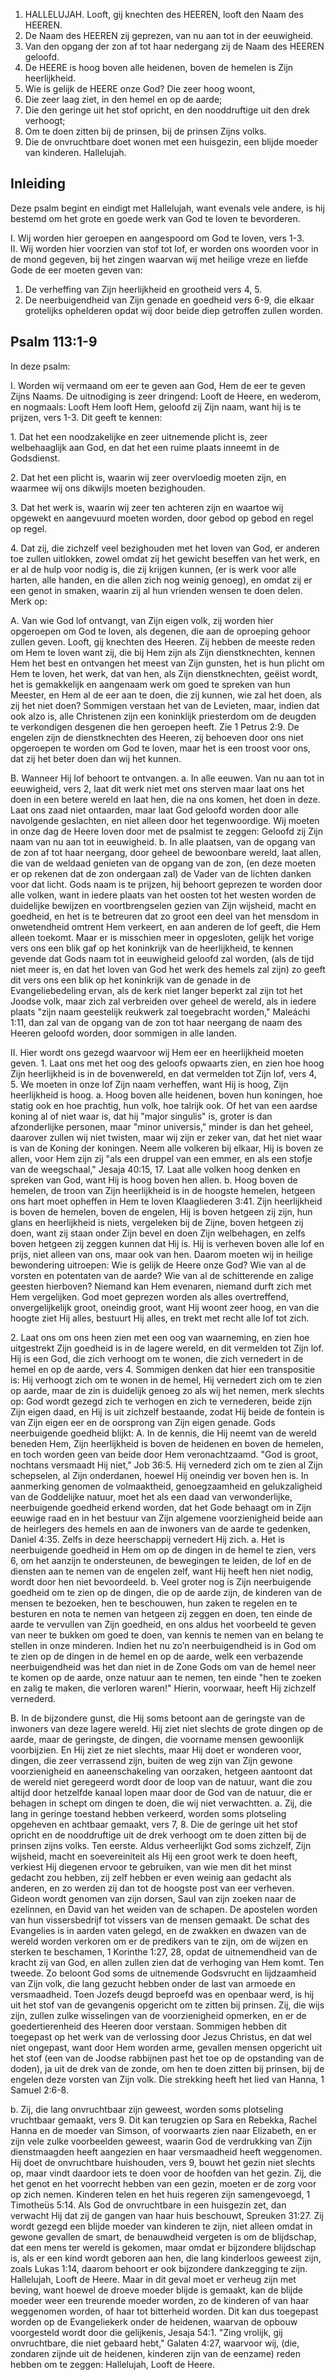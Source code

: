 1. HALLELUJAH. Looft, gij knechten des HEEREN, looft den Naam des HEEREN.
2. De Naam des HEEREN zij geprezen, van nu aan tot in der eeuwigheid.
3. Van den opgang der zon af tot haar nedergang zij de Naam des HEEREN geloofd.
4. De HEERE is hoog boven alle heidenen, boven de hemelen is Zijn heerlijkheid.
5. Wie is gelijk de HEERE onze God? Die zeer hoog woont,
6. Die zeer laag ziet, in den hemel en op de aarde;
7. Die den geringe uit het stof opricht, en den nooddruftige uit den drek verhoogt;
8. Om te doen zitten bij de prinsen, bij de prinsen Zijns volks.
9. Die de onvruchtbare doet wonen met een huisgezin, een blijde moeder van kinderen. Hallelujah.

## Inleiding

Deze psalm begint en eindigt met Hallelujah, want evenals vele andere, is hij bestemd om het grote en goede werk van God te loven te bevorderen.

I. Wij worden hier geroepen en aangespoord om God te loven, vers 1-3.  
II. Wij worden hier voorzien van stof tot lof, er worden ons woorden voor in de mond gegeven, bij het zingen waarvan wij met heilige vreze en liefde Gode de eer moeten geven van:  
1. De verheffing van Zijn heerlijkheid en grootheid vers 4, 5.  
2. De neerbuigendheid van Zijn genade en goedheid vers 6-9, die elkaar grotelijks ophelderen opdat wij door beide diep getroffen zullen worden.  

## Psalm 113:1-9 
In deze psalm:

I. Worden wij vermaand om eer te geven aan God, Hem de eer te geven Zijns Naams. De uitnodiging is zeer dringend: Looft de Heere, en wederom, en nogmaals: Looft Hem looft Hem, geloofd zij Zijn naam, want hij is te prijzen, vers 1-3. 
Dit geeft te kennen:

1\. Dat het een noodzakelijke en zeer uitnemende plicht is, zeer welbehaaglijk aan God, en dat het een ruime plaats inneemt in de Godsdienst.

2\. Dat het een plicht is, waarin wij zeer overvloedig moeten zijn, en waarmee wij ons dikwijls moeten bezighouden.

3\. Dat het werk is, waarin wij zeer ten achteren zijn en waartoe wij opgewekt en aangevuurd moeten worden, door gebod op gebod en regel op regel.

4\. Dat zij, die zichzelf veel bezighouden met het loven van God, er anderen toe zullen uitlokken, zowel omdat zij het gewicht beseffen van het werk, en er al de hulp voor nodig is, die zij krijgen kunnen, (er is werk voor alle harten, alle handen, en die allen zich nog weinig genoeg), en omdat zij er een genot in smaken, waarin zij al hun vrienden wensen te doen delen. 
Merk op: 

A. Van wie God lof ontvangt, van Zijn eigen volk, zij worden hier opgeroepen om God te loven, als degenen, die aan de oproeping gehoor zullen geven. Looft, gij knechten des Heeren. Zij hebben de meeste reden om Hem te loven want zij, die bij Hem zijn als Zijn dienstknechten, kennen Hem het best en ontvangen het meest van Zijn gunsten, het is hun plicht om Hem te loven, het werk, dat van hen, als Zijn dienstknechten, geëist wordt, het is gemakkelijk en aangenaam werk om goed te spreken van hun Meester, en Hem al de eer aan te doen, die zij kunnen, wie zal het doen, als zij het niet doen? Sommigen verstaan het van de Levieten, maar, indien dat ook alzo is, alle Christenen zijn een koninklijk priesterdom om de deugden te verkondigen desgenen die hen geroepen heeft. Zie 1 Petrus 2:9. De engelen zijn de dienstknechten des Heeren, zij behoeven door ons niet opgeroepen te worden om God te loven, maar het is een troost voor ons, dat zij het beter doen dan wij het kunnen.

B. Wanneer Hij lof behoort te ontvangen.
a. In alle eeuwen. Van nu aan tot in eeuwigheid, vers 2, laat dit werk niet met ons sterven maar laat ons het doen in een betere wereld en laat hen, die na ons komen, het doen in deze. Laat ons zaad niet ontaarden, maar laat God geloofd worden door alle navolgende geslachten, en niet alleen door het tegenwoordige. Wij moeten in onze dag de Heere loven door met de psalmist te zeggen: Geloofd zij Zijn naam van nu aan tot in eeuwigheid. 
b. In alle plaatsen, van de opgang van de zon af tot haar neergang, door geheel de bewoonbare wereld, laat allen, die van de weldaad genieten van de opgang van de zon, (en deze moeten er op rekenen dat de zon ondergaan zal) de Vader van de lichten danken voor dat licht. Gods naam is te prijzen, hij behoort geprezen te worden door alle volken, want in iedere plaats van het oosten tot het westen worden de duidelijke bewijzen en voortbrengselen gezien van Zijn wijsheid, macht en goedheid, en het is te betreuren dat zo groot een deel van het mensdom in onwetendheid omtrent Hem verkeert, en aan anderen de lof geeft, die Hem alleen toekomt. Maar er is misschien meer in opgesloten, gelijk het vorige vers ons een blik gaf op het koninkrijk van de heerlijkheid, te kennen gevende dat Gods naam tot in eeuwigheid geloofd zal worden, (als de tijd niet meer is, en dat het loven van God het werk des hemels zal zijn) zo geeft dit vers ons een blik op het koninkrijk van de genade in de Evangeliebedeling ervan, als de kerk niet langer beperkt zal zijn tot het Joodse volk, maar zich zal verbreiden over geheel de wereld, als in iedere plaats "zijn naam geestelijk reukwerk zal toegebracht worden," Maleáchi 1:11, dan zal van de opgang van de zon tot haar neergang de naam des Heeren geloofd worden, door sommigen in alle landen.

II. Hier wordt ons gezegd waarvoor wij Hem eer en heerlijkheid moeten geven.
1\. Laat ons met het oog des geloofs opwaarts zien, en zien hoe hoog Zijn heerlijkheid is in de bovenwereld, en dat vermelden tot Zijn lof, vers 4, 5. We moeten in onze lof Zijn naam verheffen, want Hij is hoog, Zijn heerlijkheid is hoog.
a. Hoog boven alle heidenen, boven hun koningen, hoe statig ook en hoe prachtig, hun volk, hoe talrijk ook. Of het van een aardse koning al of niet waar is, dat hij "major singulis" is, groter is dan afzonderlijke personen, maar "minor universis," minder is dan het geheel, daarover zullen wij niet twisten, maar wij zijn er zeker van, dat het niet waar is van de Koning der koningen. Neem alle volkeren bij elkaar, Hij is boven ze allen, voor Hem zijn zij "als een druppel van een emmer, en als een stofje van de weegschaal," Jesaja 40:15, 17. Laat alle volken hoog denken en spreken van God, want Hij is hoog boven hen allen.
b. Hoog boven de hemelen, de troon van Zijn heerlijkheid is in de hoogste hemelen, hetgeen ons hart moet opheffen in Hem te loven Klaagliederen 3:41. Zijn heerlijkheid is boven de hemelen, boven de engelen, Hij is boven hetgeen zij zijn, hun glans en heerlijkheid is niets, vergeleken bij de Zijne, boven hetgeen zij doen, want zij staan onder Zijn bevel en doen Zijn welbehagen, en zelfs boven hetgeen zij zeggen kunnen dat Hij is. Hij is verheven boven alle lof en prijs, niet alleen van ons, maar ook van hen. Daarom moeten wij in heilige bewondering uitroepen: Wie is gelijk de Heere onze God? Wie van al de vorsten en potentaten van de aarde? Wie van al de schitterende en zalige geesten hierboven? Niemand kan Hem evenaren, niemand durft zich met Hem vergelijken. God moet geprezen worden als alles overtreffend, onvergelijkelijk groot, oneindig groot, want Hij woont zeer hoog, en van die hoogte ziet Hij alles, bestuurt Hij alles, en trekt met recht alle lof tot zich.

2\. Laat ons om ons heen zien met een oog van waarneming, en zien hoe uitgestrekt Zijn goedheid is in de lagere wereld, en dit vermelden tot Zijn lof. Hij is een God, die zich verhoogt om te wonen, die zich vernedert in de hemel en op de aarde, vers 4. Sommigen denken dat hier een transpositie is: Hij verhoogt zich om te wonen in de hemel, Hij vernedert zich om te zien op aarde, maar de zin is duidelijk genoeg zo als wij het nemen, merk slechts op: God wordt gezegd zich te verhogen en zich te vernederen, beide zijn Zijn eigen daad, en Hij is uit zichzelf bestaande, zodat Hij beide de fontein is van Zijn eigen eer en de oorsprong van Zijn eigen genade. Gods neerbuigende goedheid blijkt: 
A. In de kennis, die Hij neemt van de wereld beneden Hem, Zijn heerlijkheid is boven de heidenen en boven de hemelen, en toch worden geen van beide door Hem veronachtzaamd. "God is groot, nochtans versmaadt Hij niet," Job 36:5. Hij vernederd zich om te zien al Zijn schepselen, al Zijn onderdanen, hoewel Hij oneindig ver boven hen is. In aanmerking genomen de volmaaktheid, genoegzaamheid en gelukzaligheid van de Goddelijke natuur, moet het als een daad van verwonderlijke, neerbuigende goedheid erkend worden, dat het Gode behaagt om in Zijn eeuwige raad en in het bestuur van Zijn algemene voorzienigheid beide aan de heirlegers des hemels en aan de inwoners van de aarde te gedenken, Daniel 4:35. Zelfs in deze heerschappij vernedert Hij zich.
a. Het is neerbuigende goedheid in Hem om op de dingen in de hemel te zien, vers 6, om het aanzijn te ondersteunen, de bewegingen te leiden, de lof en de diensten aan te nemen van de engelen zelf, want Hij heeft hen niet nodig, wordt door hen niet bevoordeeld.
b. Veel groter nog is Zijn neerbuigende goedheid om te zien op de dingen, die op de aarde zijn, de kinderen van de mensen te bezoeken, hen te beschouwen, hun zaken te regelen en te besturen en nota te nemen van hetgeen zij zeggen en doen, ten einde de aarde te vervullen van Zijn goedheid, en ons aldus het voorbeeld te geven van neer te bukken om goed te doen, van kennis te nemen van en belang te stellen in onze minderen. Indien het nu zo’n neerbuigendheid is in God om te zien op de dingen in de hemel en op de aarde, welk een verbazende neerbuigendheid was het dan niet in de Zone Gods om van de hemel neer te komen op de aarde, onze natuur aan te nemen, ten einde "hen te zoeken en zalig te maken, die verloren waren!" Hierin, voorwaar, heeft Hij zichzelf vernederd.

B. In de bijzondere gunst, die Hij soms betoont aan de geringste van de inwoners van deze lagere wereld. Hij ziet niet slechts de grote dingen op de aarde, maar de geringste, de dingen, die voorname mensen gewoonlijk voorbijzien. En Hij ziet ze niet slechts, maar Hij doet er wonderen voor, dingen, die zeer verrassend zijn, buiten de weg zijn van Zijn gewone voorzienigheid en aaneenschakeling van oorzaken, hetgeen aantoont dat de wereld niet geregeerd wordt door de loop van de natuur, want die zou altijd door hetzelfde kanaal lopen maar door de God van de natuur, die er behagen in schept om dingen te doen, die wij niet verwachtten.
a. Zij, die lang in geringe toestand hebben verkeerd, worden soms plotseling opgeheven en achtbaar gemaakt, vers 7, 8. Die de geringe uit het stof opricht en de nooddruftige uit de drek verhoogt om te doen zitten bij de prinsen zijns volks. 
Ten eerste. Aldus verheerlijkt God soms zichzelf, Zijn wijsheid, macht en soevereiniteit als Hij een groot werk te doen heeft, verkiest Hij diegenen ervoor te gebruiken, van wie men dit het minst gedacht zou hebben, zij zelf hebben er even weinig aan gedacht als anderen, en zo werden zij dan tot de hoogste post van eer verheven. Gideon wordt genomen van zijn dorsen, Saul van zijn zoeken naar de ezelinnen, en David van het weiden van de schapen. De apostelen worden van hun vissersbedrijf tot vissers van de mensen gemaakt. De schat des Evangelies is in aarden vaten gelegd, en de zwakken en dwazen van de wereld worden verkoren om er de predikers van te zijn, om de wijzen en sterken te beschamen, 1 Korinthe 1:27, 28, opdat de uitnemendheid van de kracht zij van God, en allen zullen zien dat de verhoging van Hem komt. 
Ten tweede. Zo beloont God soms de uitnemende Godsvrucht en lijdzaamheid van Zijn volk, die lang gezucht hebben onder de last van armoede en versmaadheid. Toen Jozefs deugd beproefd was en openbaar werd, is hij uit het stof van de gevangenis opgericht om te zitten bij prinsen. Zij, die wijs zijn, zullen zulke wisselingen van de voorzienigheid opmerken, en er de goedertierenheid des Heeren door verstaan. Sommigen hebben dit toegepast op het werk van de verlossing door Jezus Christus, en dat wel niet ongepast, want door Hem worden arme, gevallen mensen opgericht uit het stof (een van de Joodse rabbijnen past het toe op de opstanding van de doden), ja uit de drek van de zonde, om hen te doen zitten bij prinsen, bij de engelen deze vorsten van Zijn volk. Die strekking heeft het lied van Hanna, 1 Samuel 2:6-8.

b. Zij, die lang onvruchtbaar zijn geweest, worden soms plotseling vruchtbaar gemaakt, vers 9. Dit kan terugzien op Sara en Rebekka, Rachel Hanna en de moeder van Simson, of voorwaarts zien naar Elizabeth, en er zijn vele zulke voorbeelden geweest, waarin God de verdrukking van Zijn dienstmaagden heeft aangezien en haar versmaadheid heeft weggenomen. Hij doet de onvruchtbare huishouden, vers 9, bouwt het gezin niet slechts op, maar vindt daardoor iets te doen voor de hoofden van het gezin. Zij, die het genot en het voorrecht hebben van een gezin, moeten er de zorg voor op zich nemen. Kinderen telen en het huis regeren zijn samengevoegd, 1 Timotheüs 5:14. Als God de onvruchtbare in een huisgezin zet, dan verwacht Hij dat zij de gangen van haar huis beschouwt, Spreuken 31:27. Zij wordt gezegd een blijde moeder van kinderen te zijn, niet alleen omdat in gewone gevallen de smart, de benauwdheid vergeten is om de blijdschap, dat een mens ter wereld is gekomen, maar omdat er bijzondere blijdschap is, als er een kind wordt geboren aan hen, die lang kinderloos geweest zijn, zoals Lukas 1:14, daarom behoort er ook bijzondere dankzegging te zijn. Hallelujah, Looft de Heere. 
Maar in dit geval moet er verheug zijn met beving, want hoewel de droeve moeder blijde is gemaakt, kan de blijde moeder weer een treurende moeder worden, zo de kinderen of van haar weggenomen worden, of haar tot bitterheid worden. Dit kan dus toegepast worden op de Evangeliekerk onder de heidenen, waarvan de opbouw voorgesteld wordt door die gelijkenis, Jesaja 54:1. "Zing vrolijk, gij onvruchtbare, die niet gebaard hebt," Galaten 4:27, waarvoor wij, (die, zondaren zijnde uit de heidenen, kinderen zijn van de eenzame) reden hebben om te zeggen: Hallelujah, Looft de Heere.


